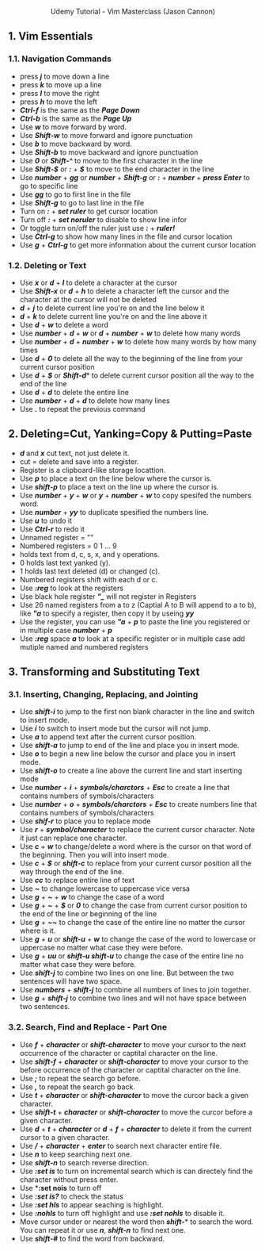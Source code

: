 <p style="text-align: center;"> Udemy Tutorial - Vim Masterclass (Jason Cannon)</p>

## 1. Vim Essentials
### 1.1. Navigation Commands

- press ***j*** to move down a line
- press ***k*** to move up a line
- press ***l*** to move the right
- press ***h*** to move the left
- ***Ctrl-f*** is the same as the ***Page Down***
- ***Ctrl-b*** is the same as the ***Page Up***
- Use ***w*** to move forward by word.
- Use ***Shift-w*** to move forward and ignore punctuation
- Use ***b*** to move backward by word.
- Use ***Shift-b*** to move backward and ignore punctuation
- Use ***0*** or ***Shift-^*** to move to the first character in the line
- Use ***Shift-$*** or ***:*** + ***\$*** to move to the end character in the line
- Use ***number*** + ***gg*** or ***number*** + ***Shift-g*** or ***:*** + ***number*** + ***press Enter*** to go to specific line
- Use ***gg*** to go to first line in the file
- Use ***Shift-g*** to go to last line in the file
- Turn on ***:*** + ***set ruler*** to get cursor location
- Turn off ***:*** + ***set noruler*** to disable to show line infor
- Or toggle turn on/off the ruler just use ***:*** + ***ruler!***
- Use ***Ctrl-g*** to show how many lines in the file and cursor location 
- Use ***g*** + ***Ctrl-g*** to get more information about the current cursor location

### 1.2. Deleting or Text
- Use ***x*** or ***d*** + ***l*** to delete a character at the cursor
- Use ***Shift-x*** or ***d*** + ***h*** to delete a character left the cursor and the character at the cursor will not be deleted
- ***d*** + ***j*** to delete current line you're on and the line below it
- ***d*** + ***k*** to delete current line you're on and the line above it
- Use ***d*** + ***w*** to delete a word 
- Use ***number*** + ***d*** + ***w*** or ***d*** + ***number*** + ***w*** to delete how many words
- Use ***number*** + ***d*** + ***number*** + ***w*** to delete how many words by how many times
- Use ***d*** + ***0*** to delete all the way to the beginning of the line from your current cursor position
- Use ***d*** + ***$*** or ***Shift-d**** to delete current cursor position all the way to the end of the line
- Use ***d*** + ***d*** to delete the entire line
- Use ***number*** + ***d*** + ***d*** to delete how many lines
- Use ***.*** to repeat the previous command

## 2. Deleting=Cut, Yanking=Copy & Putting=Paste
- ***d*** and ***x*** cut text, not just delete it.
- cut = delete and save into a register.
- Register is a clipboard-like storage locattion.
- Use ***p*** to place a text on the line below where the cursor is.
- Use ***shift-p*** to place a text on the line up where the cursor is.
- Use ***number*** + ***y*** + ***w*** or ***y*** + ***number*** + ***w*** to copy spesifed the numbers word.
- Use ***number*** + ***yy*** to duplicate spesified the numbers line.
- Use ***u*** to undo it
- Use ***Ctrl-r*** to redo it
- Unnamed register = ""
- Numbered registers = 0 1 ... 9
-  holds text from d, c, s, x, and y operations.
- 0 holds last text yanked (y).
- 1 holds last text deleted (d) or changed (c).
- Numbered registers shift with each d or c.
- Use ***:reg*** to look at the registers
- Use black hole register ***"_*** will not register in Registers
- Use 26 named registers from a to z (Captial A to B will append to a to b), like ***"a*** to specify a register, then copy it by useing ***yy***
- Use the register, you can use ***"a*** + ***p*** to paste the line you registered or in multiple case ***number*** + ***p***
- Use ***:reg*** space ***a*** to look at a specific register or in multiple case add mutiple named and numbered registers

## 3. Transforming and Substituting Text
### 3.1. Inserting, Changing, Replacing, and Jointing
- Use ***shift-i*** to jump to the first non blank character in the line and switch to insert mode.
- Use ***i*** to switch to insert mode but the cursor will not jump.
- Use ***a*** to append text after the current cursor position. 
- Use ***shift-a*** to jump to end of the line and place you in insert mode.
- Use ***o*** to begin a new line below the cursor and place you in insert mode.
- Use ***shift-o*** to create a line above the current line and start inserting mode
- Use ***number*** + ***i*** + ***symbols/charctors*** + ***Esc*** to create a line that contains numbers of symbols/characters
- Use ***number*** + ***o*** + ***symbols/charctors*** + ***Esc*** to create numbers line that contains numbers of symbols/characters
- Use ***shif-r*** to place you to replace mode
- Use ***r*** + ***symbol/character*** to replace the current cursor character. Note it just can replace one character.
- Use ***c*** + ***w*** to change/delete a word where is the cursor on that word of the beginning. Then you will into insert mode.
- Use ***c*** + ***$*** or ***shift-c*** to replace from your current cursor position all the way through the end of the line.
- Use ***cc*** to replace entire line of text
- Use ***~*** to change lowercase to uppercase vice versa
- Use ***g*** + ***~*** + ***w*** to change the case of a word
- Use ***g*** + ***~*** + ***$*** or ***0*** to change the case from current cursor position to the end of the line or beginning of the line
- Use ***g*** + ***~~*** to change the case of the entire line no matter the cursor where is it.
- Use ***g*** + ***u*** or ***shift-u*** + ***w*** to change the case of the word to lowercase or uppercase no matter what case they were before.
- Use ***g*** + ***uu*** or ***shift-u shift-u*** to change the case of the entire line no matter what case they were before.
- Use ***shift-j*** to combine two lines on one line. But between the two sentences will have two space.
- Use ***numbers*** + ***shift-j*** to combine all numbers of lines to join together.
- Use ***g*** + ***shift-j*** to combine two lines and will not have space between two sentences.

### 3.2. Search, Find and Replace - Part One
- Use ***f*** + ***character*** or ***shift-character*** to move your cursor to the next occurrence of the character or captital character on the line.
- Use ***shift-f*** + ***character*** or ***shift-character*** to move your cursor to the before occurrence of the character or captital character on the line.
- Use ***;*** to repeat the search go before.
- Use ***,*** to repeat the search go back.
- Use ***t*** + ***character*** or ***shift-character*** to move the curcor back a given character. 
- Use ***shift-t*** + ***character*** or ***shift-character*** to move the curcor before a given character.
- Use ***d*** + ***t*** + ***character*** or ***d*** + ***f*** + ***character*** to delete it from the current cursor to a given character.
- Use ***/*** + ***character*** + ***enter*** to search next character entire file. 
- Use ***n*** to keep searching next one.
- Use ***shift-n*** to search reverse direction.
- Use ***:set is*** to turn on incremental search which is can directely find the character without press enter.
- Use ***:set nois** to turn off
- Use ***:set is?*** to check the status
- Use ***:set hls*** to appear seaching is highlight.
- Use ***:nohls*** to turn off highlight and use ***:set nohls*** to disable it.
- Move cursor under or nearest the word then ***shift-**** to search the word. You can repeat it or use ***n***, ***shift-n*** to find next one.
- Use ***shift-#*** to find the word from backward.